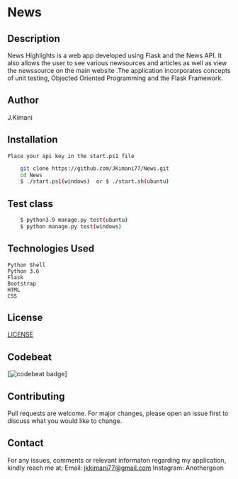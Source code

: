# News

## Description

News Highlights  is a web app developed using Flask and the News API. It also allows the user to see various newsources and articles as well as view the newssource on the main website .The application incorporates concepts of unit testing, Objected Oriented Programming and the Flask Framework. 


## Author

J.Kimani



## Installation
    Place your api key in the start.ps1 file
```bash
    git clone https://github.com/JKimani77/News.git
    cd News
    $ ./start.ps1(windows)  or $ ./start.sh(ubuntu)
```
## Test class

```bash
    $ python3.9 manage.py test(ubuntu)
    $ python manage.py test(windows)

```

## Technologies Used
    Python Shell
    Python 3.6
    Flask 
    Bootstrap
    HTML
    CSS



## License
[LICENSE](LICENSE)

## Codebeat
[![codebeat badge](https://codebeat.co/badges/a4230c01-eb87-48ab-b20a-b211780ba700)]


## Contributing

Pull requests are welcome. For major changes, please open an issue first to discuss what you would like to change.

## Contact

For any issues, comments or relevant informaton regarding my application, kindly reach me at;
Email: jkkimani77@gmail.com
Instagram: Anothergoon
